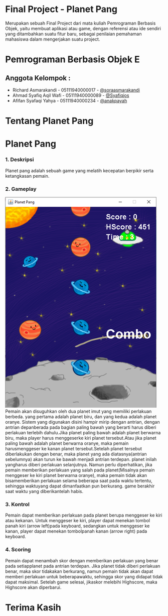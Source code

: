 # Final Project - Planet Pang
Merupakan sebuah Final Project dari mata kuliah Pemrograman Berbasis Objek, yaitu membuat aplikasi atau game, dengan referensi atau ide sendiri yang ditambahkan suatu fitur baru, sebagai penilaian pemahaman mahasiswa dalam mengerjakan suatu project.

# Pemrograman Berbasis Objek E
## Anggota Kelompok :
- Richard Asmarakandi - 05111940000017 - [@soraasmarakandi](https://github.com/soraasmarakandi)
- Ahmad Syafiq Aqil Wafi - 05111940000089 - [@Syafiqjos](https://github.com/Syafiqjos)
- Afifan Syafaqi Yahya - 05111940000234 - [@anakpayah](https://github.com/anakpayah)

# Tentang Planet Pang
# **Planet Pang**
### 1. Deskripsi
Planet pang adalah sebuah game yang melatih kecepatan berpikir serta
ketangkasan pemain.
### 2. Gameplay
![PlanetPang - Gameplay](/Images/PlanetPangGameplay.png)
Pemain akan disuguhkan oleh dua planet imut yang memiliki perlakuan berbeda. yang pertama adalah planet biru, dan yang kedua adalah planet oranye. Sistem yang digunakan disini hampir mirip dengan antrian, dengan antrian depanberada pada bagian paling bawah yang berarti harus diberi perlakuan terlebih dahulu.Jika planet paling bawah adalah planet berwarna biru, maka player harus menggeserke kiri planet tersebut.Atau jika planet paling bawah adalah planet berwarna oranye, maka pemain harusmenggeser ke kanan planet tersebut.Setelah planet tersebut diberlakukan dengan benar, maka planet yang ada diatasnya(antrian sebelumnya) akan turun ke bawah menjadi antrian terdepan. planet inilah yangharus diberi perlakuan selanjutnya. Namun perlu diperhatikan, jika pemain memberikan perlakuan yang salah pada planet(Misalnya pemain menggeser ke kiri planet berwarna oranye), maka pemain tidak akan bisamemberikan perlakuan selama beberapa saat pada waktu tertentu, sehingga waktuyang dapat dimanfaatkan pun berkurang. game berakhir saat waktu yang diberikantelah habis.

### 3. Kontrol
Pemain dapat memberikan perlakuan pada planet berupa menggeser ke kiri atau kekanan. Untuk menggeser ke kiri, player dapat menekan tombol panah kiri (arrow left)pada keyboard, sedangkan untuk menggeser ke kanan, player dapat menekan tombolpanah kanan (arrow right) pada keyboard.

### 4. Scoring
Pemain dapat menambah skor dengan memberikan perlakuan yang benar pada setiapplanet pada antrian terdepan. Jika planet tidak diberi perlakuan benar, maka skor tidakakan berkurang, namun pemain tidak akan dapat memberi perlakuan untuk beberapawaktu, sehingga skor yang didapat tidak dapat maksimal. Setelah game selesai, jikaskor melebihi Highscore, maka Highscore akan diperbarui.
# Terima Kasih
